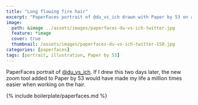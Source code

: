 ```yaml
---
title: "Long flowing fire hair"
excerpt: "PaperFaces portrait of @du_vs_ich drawn with Paper by 53 on an iPad."
image: 
  path: &image ../assets/images/paperfaces-du-vs-ich-twitter.jpg 
  feature: *image
  cover: true
  thumbnail: /assets/images/paperfaces-du-vs-ich-twitter-150.jpg
categories: [paperfaces]
tags: [portrait, illustration, Paper by 53]
---
```


PaperFaces portrait of [@du_vs_ich](https://twitter.com/du_vs_ich). If I drew this two days later, the new zoom tool added to Paper by 53 would have made my life a million times easier when working on the hair.

{% include boilerplate/paperfaces.md %}
